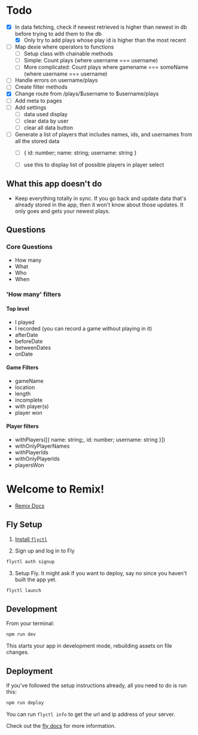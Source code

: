 # Todo

- [x] In data fetching, check if newest retrieved is higher than newest in db before trying to add them to the db
  - [x] Only try to add plays whose play id is higher than the most recent
- [ ] Map dexie where operators to functions
  - [ ] Setup class with chainable methods
  - [ ] Simple: Count plays (where username === username)
  - [ ] More complicated: Count plays where gamename === someName (where username === username)
- [ ] Handle errors on username/plays
- [ ] Create filter methods
- [x] Change route from /plays/$username to $username/plays
- [ ] Add meta to pages
- [ ] Add settings
  - [ ] data used display
  - [ ] clear data by user
  - [ ] clear all data button
- [ ] Generate a list of players that includes names, ids, and usernames from all the stored data
  - [ ] { id: number; name: string; username: string }
  - [ ] use this to display list of possible players in player select


## What this app doesn't do
- Keep everything totally in sync. If you go back and update data that's already stored in the app, then it won't know about those updates. It only goes and gets your newest plays.


## Questions
### Core Questions
- How many
- What
- Who
- When

### 'How many' filters
#### Top level 
- I played
- I recorded (you can record a game without playing in it)
- afterDate
- beforeDate
- betweenDates
- onDate

#### Game Filters
- gameName
- location
- length
- incomplete
- with player(s)
- player won

#### Player filters
- withPlayers([{ name: string;, id: number; username: string }])
- withOnlyPlayerNames
- withPlayerIds
- withOnlyPlayerIds
- playersWon





# Welcome to Remix!

- [Remix Docs](https://remix.run/docs)

## Fly Setup

1. [Install `flyctl`](https://fly.io/docs/getting-started/installing-flyctl/)

2. Sign up and log in to Fly

```sh
flyctl auth signup
```

3. Setup Fly. It might ask if you want to deploy, say no since you haven't built the app yet.

```sh
flyctl launch
```

## Development

From your terminal:

```sh
npm run dev
```

This starts your app in development mode, rebuilding assets on file changes.

## Deployment

If you've followed the setup instructions already, all you need to do is run this:

```sh
npm run deploy
```

You can run `flyctl info` to get the url and ip address of your server.

Check out the [fly docs](https://fly.io/docs/getting-started/node/) for more information.
